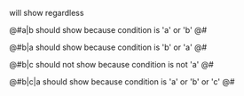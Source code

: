 will show regardless

@#a|b
should show because condition is 'a' or 'b'
@#

@#b|a
should show because condition is 'b' or 'a'
@#

@#b|c
should not show because condition is not 'a'
@#

@#b|c|a
should show because condition is 'a' or 'b' or 'c'
@#
